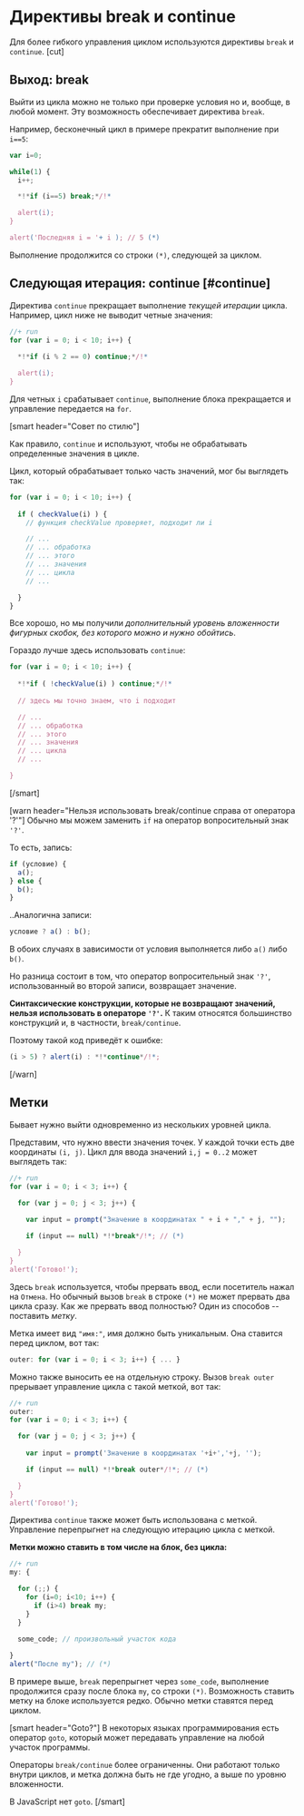 # Директивы break и continue

Для более гибкого управления циклом используются директивы `break` и `continue`.
[cut]
## Выход: break   

Выйти из цикла можно не только при проверке условия но и, вообще, в любой момент. Эту возможность обеспечивает директива `break`.

Например, бесконечный цикл в примере прекратит выполнение при `i==5`:

```js
var i=0;

while(1) {
  i++;   

  *!*if (i==5) break;*/!*

  alert(i);
}

alert('Последняя i = '+ i ); // 5 (*)
```

Выполнение продолжится со строки `(*)`, следующей за циклом.

## Следующая итерация: continue [#continue]

Директива `continue` прекращает выполнение *текущей итерации* цикла. Например, цикл ниже не выводит четные значения:

```js
//+ run
for (var i = 0; i < 10; i++) {
  
  *!*if (i % 2 == 0) continue;*/!*

  alert(i);
}
```

Для четных `i` срабатывает `continue`, выполнение блока прекращается и управление передается на `for`.

[smart header="Совет по стилю"]

Как правило, `continue` и используют, чтобы не обрабатывать определенные значения в цикле. 

Цикл, который обрабатывает только часть значений, мог бы выглядеть так:

```js
for (var i = 0; i < 10; i++) {
  
  if ( checkValue(i) ) { 
    // функция checkValue проверяет, подходит ли i

    // ...
    // ... обработка
    // ... этого
    // ... значения
    // ... цикла
    // ...

  }
}
```

Все хорошо, но мы получили *дополнительный уровень вложенности фигурных скобок, без которого можно и нужно обойтись*. 

Гораздо лучше здесь использовать `continue`:

```js
for (var i = 0; i < 10; i++) {
  
  *!*if ( !checkValue(i) ) continue;*/!*
 
  // здесь мы точно знаем, что i подходит

  // ...
  // ... обработка
  // ... этого
  // ... значения
  // ... цикла
  // ...

}
```

[/smart]

[warn header="Нельзя использовать break/continue справа от оператора '?'"]
Обычно мы можем заменить `if` на оператор вопросительный знак `'?'`.

То есть, запись:

```js
if (условие) {
  a();
} else {
  b();
}
```

..Аналогична записи:

```js
условие ? a() : b();
```

В обоих случаях в зависимости от условия выполняется либо `a()` либо `b()`.

Но разница состоит в том, что оператор вопросительный знак `'?'`, использованный во второй записи, возвращает значение. 

**Синтаксические конструкции, которые не возвращают значений, нельзя использовать в операторе `'?'`.** К таким относятся большинство конструкций и, в частности, `break/continue`.

Поэтому такой код приведёт к ошибке:

```js
(i > 5) ? alert(i) : *!*continue*/!*;
```

[/warn]

## Метки

Бывает нужно выйти одновременно из нескольких уровней цикла.

Представим, что нужно ввести значения точек. У каждой точки есть две координаты `(i, j)`. Цикл для ввода значений `i,j = 0..2` может выглядеть так:

```js
//+ run
for (var i = 0; i < 3; i++) {

  for (var j = 0; j < 3; j++) {
    
    var input = prompt("Значение в координатах " + i + "," + j, "");

    if (input == null) *!*break*/!*; // (*)

  }
}
alert('Готово!');
```

Здесь `break` используется, чтобы прервать ввод, если посетитель нажал на `Отмена`. Но обычный вызов `break` в строке `(*)` не может прервать два цикла сразу. Как же прервать ввод полностью? Один из способов -- поставить *метку*.

Метка имеет вид `"имя:"`, имя должно быть уникальным. Она ставится перед циклом, вот так:

```js
outer: for (var i = 0; i < 3; i++) { ... }
```

Можно также выносить ее на отдельную строку. Вызов `break outer` прерывает управление цикла с такой меткой, вот так:

```js
//+ run
outer:
for (var i = 0; i < 3; i++) {

  for (var j = 0; j < 3; j++) {
    
    var input = prompt('Значение в координатах '+i+','+j, '');

    if (input == null) *!*break outer*/!*; // (*)

  }
}
alert('Готово!');
```

Директива `continue` также может быть использована с меткой. Управление перепрыгнет на следующую итерацию цикла с меткой.

**Метки можно ставить в том числе на блок, без цикла:**

```js
//+ run
my: {

  for (;;) {
    for (i=0; i<10; i++) {
      if (i>4) break my;
    }
  }
  
  some_code; // произвольный участок кода

}
alert("После my"); // (*)
```

В примере выше, `break` перепрыгнет через `some_code`, выполнение продолжится сразу после блока `my`, со строки `(*)`. Возможность ставить метку на блоке используется редко. Обычно метки ставятся перед циклом. 

[smart header="Goto?"]
В некоторых языках программирования есть оператор `goto`, который может передавать управление на любой участок программы. 

Операторы `break/continue` более ограниченны. Они работают только внутри циклов, и метка должна быть не где угодно, а выше по уровню вложенности.

В JavaScript нет `goto`.
[/smart]

